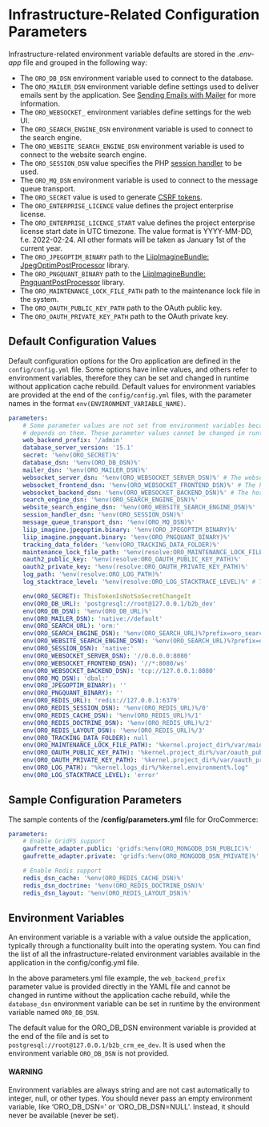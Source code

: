 <a id="installation-parameters-yml-description"></a>

# Infrastructure-Related Configuration Parameters

Infrastructure-related environment variable defaults are stored in the  *.env-app* file and grouped in the following way:

* The `ORO_DB_DSN` environment variable used to connect to the database.
* The `ORO_MAILER_DSN` environment variable define settings used to deliver emails sent by the application. See <a href="https://symfony.com/doc/current/mailer.html#transport-setup" target="_blank">Sending Emails with Mailer</a> for more information.
* The `ORO_WEBSOCKET_` environment variables define settings for the web UI.
* The `ORO_SEARCH_ENGINE_DSN` environment variable is used to connect to the search engine.
* The `ORO_WEBSITE_SEARCH_ENGINE_DSN` environment variable is used to connect to the website search engine.
* The `ORO_SESSION_DSN` value specifies the PHP <a href="https://symfony.com/doc/6.4/components/http_foundation/session_configuration.html#save-handlers" target="_blank">session handler</a> to be used.
* The `ORO_MQ_DSN` environment variable is used to connect to the message queue transport.
* The `ORO_SECRET` value is used to generate <a href="https://symfony.com/doc/6.4/security/csrf.html" target="_blank">CSRF tokens</a>.
* The `ORO_ENTERPRISE_LICENCE` value defines the project enterprise license.
* The `ORO_ENTERPRISE_LICENCE_START` value defines the project enterprise license start date in UTC timezone. The value format is YYYY-MM-DD, f.e. 2022-02-24. All other formats will be taken as January 1st of the current year.
* The `ORO_JPEGOPTIM_BINARY` path to the <a href="https://github.com/liip/LiipImagineBundle/blob/afa4193c7fde027426ebb19e73878cd026438bbd/Resources/doc/post-processors/jpeg-optim.rst" target="_blank">LiipImagineBundle: JpegOptimPostProcessor</a> library.
* The `ORO_PNGQUANT_BINARY` path to the <a href="https://github.com/liip/LiipImagineBundle/blob/afa4193c7fde027426ebb19e73878cd026438bbd/Resources/doc/post-processors/png-quant.rst" target="_blank">LiipImagineBundle: PngquantPostProcessor</a> library.
* The `ORO_MAINTENANCE_LOCK_FILE_PATH` path to the maintenance lock file in the system.
* The `ORO_OAUTH_PUBLIC_KEY_PATH` path to the OAuth public key.
* The `ORO_OAUTH_PRIVATE_KEY_PATH` path to the OAuth private key.

<a id="book-installation-github-clone-configuration-params-default"></a>

## Default Configuration Values

Default configuration options for the Oro application are defined in the `config/config.yml` file. Some options have inline values, and others refer to environment variables, therefore they can be set and changed in runtime without application cache rebuild. Default values for environment variables are provided at the end of the `config/config.yml` files, with the parameter names in the format `env(ENVIRONMENT_VARIABLE_NAME)`.

```yaml
parameters:
    # Some parameter values are not set from environment variables because Symfony service container build
    # depends on them. These parameter values cannot be changed in runtime without the application cache rebuild.
    web_backend_prefix: '/admin'
    database_server_version: '15.1'
    secret: '%env(ORO_SECRET)%'
    database_dsn: '%env(ORO_DB_DSN)%'
    mailer_dsn: '%env(ORO_MAILER_DSN)%'
    websocket_server_dsn: '%env(ORO_WEBSOCKET_SERVER_DSN)%' # The websocket server will listen on this address and port.
    websocket_frontend_dsn: '%env(ORO_WEBSOCKET_FRONTEND_DSN)%' # The host, port and path for the browser to connect to.
    websocket_backend_dsn: '%env(ORO_WEBSOCKET_BACKEND_DSN)%' # The host, port and path for the server-side code to connect to.
    search_engine_dsn: '%env(ORO_SEARCH_ENGINE_DSN)%'
    website_search_engine_dsn: '%env(ORO_WEBSITE_SEARCH_ENGINE_DSN)%'
    session_handler_dsn: '%env(ORO_SESSION_DSN)%'
    message_queue_transport_dsn: '%env(ORO_MQ_DSN)%'
    liip_imagine.jpegoptim.binary: '%env(ORO_JPEGOPTIM_BINARY)%'
    liip_imagine.pngquant.binary: '%env(ORO_PNGQUANT_BINARY)%'
    tracking_data_folder: '%env(ORO_TRACKING_DATA_FOLDER)%'
    maintenance_lock_file_path: '%env(resolve:ORO_MAINTENANCE_LOCK_FILE_PATH)%'
    oauth2_public_key: '%env(resolve:ORO_OAUTH_PUBLIC_KEY_PATH)%'
    oauth2_private_key: '%env(resolve:ORO_OAUTH_PRIVATE_KEY_PATH)%'
    log_path: '%env(resolve:ORO_LOG_PATH)%'
    log_stacktrace_level: '%env(resolve:ORO_LOG_STACKTRACE_LEVEL)%' # The minimum log message level for which an exception stacktrace should be logged. To disable the stacktrace logging an empty string or "none" value can be used.

    env(ORO_SECRET): ThisTokenIsNotSoSecretChangeIt
    env(ORO_DB_URL): 'postgresql://root@127.0.0.1/b2b_dev'
    env(ORO_DB_DSN): '%env(ORO_DB_URL)%'
    env(ORO_MAILER_DSN): 'native://default'
    env(ORO_SEARCH_URL): 'orm:'
    env(ORO_SEARCH_ENGINE_DSN): '%env(ORO_SEARCH_URL)%?prefix=oro_search'
    env(ORO_WEBSITE_SEARCH_ENGINE_DSN): '%env(ORO_SEARCH_URL)%?prefix=oro_website_search'
    env(ORO_SESSION_DSN): 'native:'
    env(ORO_WEBSOCKET_SERVER_DSN): '//0.0.0.0:8080'
    env(ORO_WEBSOCKET_FRONTEND_DSN): '//*:8080/ws'
    env(ORO_WEBSOCKET_BACKEND_DSN): 'tcp://127.0.0.1:8080'
    env(ORO_MQ_DSN): 'dbal:'
    env(ORO_JPEGOPTIM_BINARY): ''
    env(ORO_PNGQUANT_BINARY): ''
    env(ORO_REDIS_URL): 'redis://127.0.0.1:6379'
    env(ORO_REDIS_SESSION_DSN): '%env(ORO_REDIS_URL)%/0'
    env(ORO_REDIS_CACHE_DSN): '%env(ORO_REDIS_URL)%/1'
    env(ORO_REDIS_DOCTRINE_DSN): '%env(ORO_REDIS_URL)%/2'
    env(ORO_REDIS_LAYOUT_DSN): '%env(ORO_REDIS_URL)%/3'
    env(ORO_TRACKING_DATA_FOLDER): null
    env(ORO_MAINTENANCE_LOCK_FILE_PATH): '%kernel.project_dir%/var/maintenance/maintenance_lock'
    env(ORO_OAUTH_PUBLIC_KEY_PATH): '%kernel.project_dir%/var/oauth_public.key'
    env(ORO_OAUTH_PRIVATE_KEY_PATH): '%kernel.project_dir%/var/oauth_private.key'
    env(ORO_LOG_PATH): "%kernel.logs_dir%/%kernel.environment%.log"
    env(ORO_LOG_STACKTRACE_LEVEL): 'error'
```

## Sample Configuration Parameters

The sample contents of the **<installation directory>/config/parameters.yml** file for OroCommerce:

```yaml
parameters:
    # Enable GridFS support
    gaufrette_adapter.public: 'gridfs:%env(ORO_MONGODB_DSN_PUBLIC)%'
    gaufrette_adapter.private: 'gridfs:%env(ORO_MONGODB_DSN_PRIVATE)%'

    # Enable Redis support
    redis_dsn_cache: '%env(ORO_REDIS_CACHE_DSN)%'
    redis_dsn_doctrine: '%env(ORO_REDIS_DOCTRINE_DSN)%'
    redis_dsn_layout: '%env(ORO_REDIS_LAYOUT_DSN)%'
```

## Environment Variables

An environment variable is a variable with a value outside the application, typically through a functionality built into the operating system. You can find the list of all the infrastructure-related environment variables available in the application in the config/config.yml file.

In the above parameters.yml file example, the `web_backend_prefix` parameter value is provided directly in the YAML file and cannot be changed in runtime without the application cache rebuild, while the `database_dsn` environment variable can be set in runtime by the environment variable named `ORO_DB_DSN`.

The default value for the ORO_DB_DSN environment variable is provided at the end of the file and is set to `postgresql://root@127.0.0.1/b2b_crm_ee_dev`. It is used when the environment variable `ORO_DB_DSN` is not provided.

#### WARNING
Environment variables are always string and are not cast automatically to integer, null, or other types. You should never pass an empty environment variable, like ‘ORO_DB_DSN=’ or ‘ORO_DB_DSN=NULL’. Instead, it should never be available (never be set).

<!-- Frontend -->
